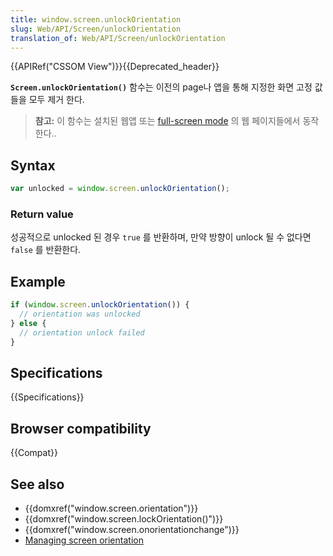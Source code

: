 ```yaml
---
title: window.screen.unlockOrientation
slug: Web/API/Screen/unlockOrientation
translation_of: Web/API/Screen/unlockOrientation
---
```

{{APIRef("CSSOM View")}}{{Deprecated_header}}

**`Screen.unlockOrientation()`** 함수는 이전의 page나 앱을 통해 지정한 화면 고정 값들을 모두 제거 한다.

> **참고:** 이 함수는 설치된 웹앱 또는 [full-screen mode](/ko/docs/Web/Guide/DOM/Using_full_screen_mode) 의 웹 페이지들에서 동작한다..

## Syntax

```js
var unlocked = window.screen.unlockOrientation();
```

### Return value

성공적으로 unlocked 된 경우 `true` 를 반환하며, 만약 방향이 unlock 될 수 없다면 `false` 를 반환한다.

## Example

```js
if (window.screen.unlockOrientation()) {
  // orientation was unlocked
} else {
  // orientation unlock failed
}
```

## Specifications

{{Specifications}}

## Browser compatibility

{{Compat}}

## See also

- {{domxref("window.screen.orientation")}}
- {{domxref("window.screen.lockOrientation()")}}
- {{domxref("window.screen.onorientationchange")}}
- [Managing screen orientation](/ko/docs/Managing_screen_orientation)
